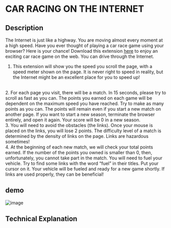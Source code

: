 # CAR RACING ON THE INTERNET

## Description
The Internet is just like a highway. You are moving almost every moment at a high speed. Have you ever thought of playing a car race game using your browser? Here is your chance! Download this extension [here](https://github.com/ql816/abc-student-repo/raw/master/projects/project-B/Car_Racing.zip) to enjoy an exciting car race game on the web. You can drive through the Internet.
<br>
1.	This extension will show you the speed you scroll the page, with a speed meter shown on the page. It is never right to speed in reality, but the Internet might be an excellent place for you to speed up!
<br>
2.	For each page you visit, there will be a match. In 15 seconds, please try to scroll as fast as you can. The points you earned on each game will be dependent on the maximum speed you have reached. Try to make as many points as you can. The points will remain even if you start a new match on another page. If you want to start a new season, terminate the browser entirely, and open it again. Your score will be 0 in a new season.
<br>
3.	You will need to avoid the obstacles (the links). Once your mouse is placed on the links, you will lose 2 points. The difficulty level of a match is determined by the density of links on the page. Links are hazardous sometimes!
<br>
4.	At the beginning of each new match, we will check your total points earned. If the number of the points you owned is smaller than 0, then, unfortunately, you cannot take part in the match. You will need to fuel your vehicle. Try to find some links with the word “fuel” in their titles. Put your cursor on it. Your vehicle will be fueled and ready for a new game shortly. If links are used properly, they can be beneficial!
<br>

## demo
![image](demo.gif)

## Technical Explanation
